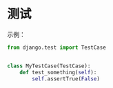 # 测试


示例：

```python 
from django.test import TestCase


class MyTestCase(TestCase):
    def test_something(self):
        self.assertTrue(False)

```
